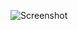 ![Screenshot](https://raw.githubusercontent.com/Cryakl/Ultimate-RAT-Collection/refs/heads/main/SpyNet/Spy-Net%20v0.9/Screenshot.png)
